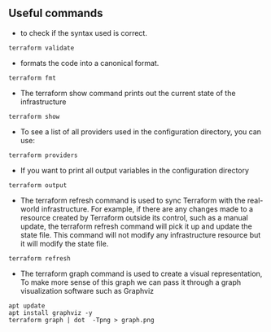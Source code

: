 ## Useful commands

- to check if the syntax used is correct.
```shell
terraform validate
```

- formats the code into a canonical format.
```shell
terraform fmt
```
- The terraform show command prints out the current state of the infrastructure

```shell
terraform show
```

- To see a list of all providers used in the configuration directory, you can use:

```shell
terraform providers
```

- If you want to print all output variables in the configuration directory

```shell
terraform output
```

- The terraform refresh command is used to sync Terraform with the real-world infrastructure. For example, if there are any changes made to a resource created by Terraform outside its control, such as a manual update, the terraform refresh command will pick it up and update the state file. This command will not modify any infrastructure resource but it will modify the state file.

```shell
terraform refresh
```

- The terraform graph command is used to create a visual representation, To make more sense of this graph we can pass it through a graph visualization software such as Graphviz

```shell
apt update 
apt install graphviz -y
terraform graph | dot  -Tpng > graph.png
```
